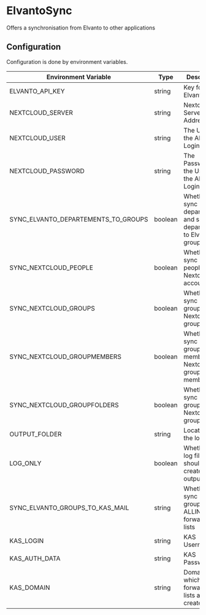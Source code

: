 # ElvantoSync
Offers a synchronisation from Elvanto to other applications

## Configuration
Configuration is done by environment variables.

| Environment Variable                | Type    | Description                                                                  | Default |
|-------------------------------------|---------|------------------------------------------------------------------------------|---------|
| ELVANTO_API_KEY                     | string  | Key for the Elvanto api                                                      |         |
| NEXTCLOUD_SERVER                    | string  | Nextcloud Server Address                                                     |         |
| NEXTCLOUD_USER                      | string  | The User for the API-Login                                                   |         |
| NEXTCLOUD_PASSWORD                  | string  | The Password for the User for the API-Login                                  |         |
| SYNC_ELVANTO_DEPARTEMENTS_TO_GROUPS | boolean | Whether to sync Elvanto departements and sub-departements to Elvanto groups  | false   |
| SYNC_NEXTCLOUD_PEOPLE               | boolean | Whether to sync Elvanto people to Nextcloud accounts                         | false   |
| SYNC_NEXTCLOUD_GROUPS               | boolean | Whether to sync Elvanto groups to Nextcloud groups                           | false   |
| SYNC_NEXTCLOUD_GROUPMEMBERS         | boolean | Whether to sync Elvanto group members to Nextcloud group members             | false   |
| SYNC_NEXTCLOUD_GROUPFOLDERS         | boolean | Whether to sync Elvanto groups to Nextcloud groupfolders                     | false   |
| OUTPUT_FOLDER                       | string  | Location for the log files                                                   |         |
| LOG_ONLY                            | boolean | Whether only log files should be created in the output-folder                | false   |
| SYNC_ELVANTO_GROUPS_TO_KAS_MAIL     | string  | Whether to sync Elvanto group to ALLINKL KAS forwarding lists                | false   |
| KAS_LOGIN                           | string  | KAS Username                                                                 |         |
| KAS_AUTH_DATA                       | string  | KAS Password                                                                 |         |
| KAS_DOMAIN                          | string  | Domain for which the forwarding lists are created                            |         |
